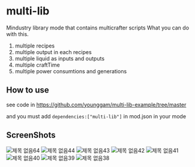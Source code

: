 # multi-lib
Mindustry library mode that contains multicrafter scripts
What you can do with this.
1. multiple recipes
2. multiple output in each recipes
3. multiple liquid as inputs and outputs
4. multiple craftTime
5. multiple power consumtions and generations

How to use
----------
see code in
https://github.com/younggam/multi-lib-example/tree/master

and you must add ```dependencies:["multi-lib"]``` in mod.json in your mode


ScreenShots
-----------
![제목 없음64](https://user-images.githubusercontent.com/61054554/78982290-c5905680-7b5c-11ea-9384-0b784f958ba8.png)
![제목 없음44](https://user-images.githubusercontent.com/61054554/78659489-9a142e80-7906-11ea-9e55-ab363c3fd970.png)
![제목 없음43](https://user-images.githubusercontent.com/61054554/78659495-9bddf200-7906-11ea-88a2-e68afd092dc9.png)
![제목 없음42](https://user-images.githubusercontent.com/61054554/78659501-9d0f1f00-7906-11ea-9ecc-abab9aaec827.png)
![제목 없음41](https://user-images.githubusercontent.com/61054554/78659511-9ed8e280-7906-11ea-901e-ab6195aa2355.png)
![제목 없음40](https://user-images.githubusercontent.com/61054554/78659515-a13b3c80-7906-11ea-844c-7ef07ac00f82.png)
![제목 없음39](https://user-images.githubusercontent.com/61054554/78659519-a3050000-7906-11ea-837f-d07777082424.png)
![제목 없음38](https://user-images.githubusercontent.com/61054554/78659526-a4cec380-7906-11ea-881a-d8fd8b57f6af.png)


